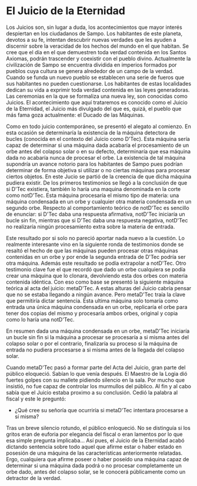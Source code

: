 # El Juicio de la Eternidad

Los Juicios son, sin lugar a duda, los acontecimientos que mayor interés despiertan en los ciudadanos de Sampo. Los habitantes de este planeta, devotos a su fe, intentan descubrir nuevas verdades que les ayuden a discernir sobre la veracidad de los hechos del mundo en el que habitan. Se cree que el día en el que demuestren toda verdad contenida en los Santos Axiomas, podrán trascender y coexistir con el pueblo divino. Actualmente la civilización de Sampo se encuentra dividida en imperios formados por pueblos cuya cultura se genera alrededor de un campo de la verdad. Cuando se funda un nuevo pueblo se establecen una serie de fueros que sus habitantes no pueden cuestionarse. Los habitantes de estas localidades dedican su vida a exprimir toda verdad contenida en las leyes generadoras. Las ceremonias en la que se formaliza una nueva ley, son conocidas como Juicios. El acontecimiento que aquí trataremos es conocido como el Juicio de la Eternidad, el Juicio más divulgado del que es, quizá, el pueblo que más fama goza actualmente: el Ducado de las Máquinas.

Como en todo juicio contemporáneo, se presentó el alegato al comienzo. En esta ocasión se determinaría la existencia de la máquina detectora de bucles (conocida en el contexto del Juicio como D'Tec). Esta máquina sería capaz de determinar si una máquina dada acabaría el procesamiento de un orbe antes del colapso solar o en su defecto, determinaría que esa máquina dada no acabaría nunca de procesar el orbe. La existencia de tal máquina supondría un avance notorio para los habitantes de Sampo pues podrían determinar de forma objetiva si utilizar o no ciertas máquinas para procesar ciertos objetos. En este Jucio se partió de la creencia de que dicha máquina pudiera existir. De los primeros testimonios se llegó a la conclusión de que si D'Tec existiera, también lo haría una maquina denominada en la corte como notD'Tec. Esta máquina procesaría el mismo tipo de materia: una máquina condensada en un orbe y cualquier otra materia condensada en un segundo orbe. Respecto al comportamiento teórico de notD'Tec es sencillo de enunciar: si D'Tec daba una respuesta afirmativa, notD'Tec iniciaría un bucle sin fin, mientras que si D'Tec daba una respuesta negativa, notD'Tec no realizaría ningún procesamiento extra sobre la materia de entrada.

Este resultado por si solo no pareció aportar nada nuevo a la cuestión. Lo realmente interesante vino en la siguiente ronda de testimonios donde se resaltó el hecho de que las máquinas pueden procesar otras máquinas contenidas en un orbe y por ende la segunda entrada de D'Tec podría ser otra máquina. Además este resultado se podía extrapolar a notD'Tec. Otro testimonio clave fue el que recordó que dado un orbe cualquiera se podía crear una máquina que lo clonara, devolviendo esta dos orbes con materia contenida idéntica. Con eso como base se presentó la siguiente máquina teórica al acta del juicio: metaD'Tec.
A estas alturas del Juicio cabría pensar que no se estaba llegando a ningún avance. Pero metaD'Tec traía la clave que permitiría dictar sentencia. Esta ultima máquina solo tomaría como entrada una única máquina condensada en un orbe, replicaría el orbe para tener dos copias del mismo y procesaría ambos orbes, original y copia como lo haría una notD'Tec.

En resumen dada una máquina condensada en un orbe, metaD'Tec iniciaría un bucle sin fin si la máquina a procesar se procesaría a si misma antes del colapso solar o por el contrario, finalizaría su proceso si la máquina de entrada no pudiera procesarse a si misma antes de la llegada del colapso solar.

Cuando metaD'Tec pasó a formar parte del Acta del Juicio, gran parte del público eloqueció. Sabían lo que venía después. El Maestro de la Logia dió fuertes golpes con su mallete pidiendo silencio en la sala. Por mucho que insistió, no fue capaz de controlar los murmullos del público. Al fin y al cabo sabía que el Juicio estaba proximo a su conclusión. Cedió la palabra al fiscal y este le preguntó:

- ¿Qué cree su señoría que ocurriría si metaD'Tec intentara procesarse a sí misma?

Tras un breve silencio rotundo, el público enloqueció. No se distinguía si los gritos eran de euforia por elegancia del fiscal o eran lamentos por lo que esa simple pregunta implicaba… Así pues, el Juicio de la Eternidad acabó dictando sentencia sobre todo aquel que afirme estar o haber estado en posesión de una máquina de las características anteriormente relatadas. Ergo, cualquiera que afirme poseer o haber poseído una máquina capaz de determinar si una máquina dada podrá o no procesar completamente un orbe dado, antes del colapso solar, se le conocerá públicamente como un detractor de la verdad.
